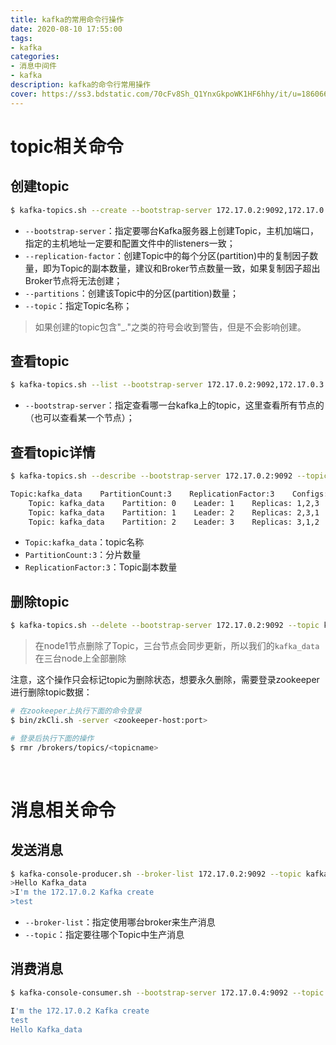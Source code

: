 ```yaml
---
title: kafka的常用命令行操作
date: 2020-08-10 17:55:00
tags:
- kafka
categories:
- 消息中间件
- kafka
description: kafka的命令行常用操作
cover: https://ss3.bdstatic.com/70cFv8Sh_Q1YnxGkpoWK1HF6hhy/it/u=1860660051,254729202&fm=26&gp=0.jpg
---
```




# topic相关命令



## 创建topic

```bash
$ kafka-topics.sh --create --bootstrap-server 172.17.0.2:9092,172.17.0.3:9092,172.17.0.4:9092 --replication-factor 3 --partitions 3 --topic kafka_data
```



- `--bootstrap-server`：指定要哪台Kafka服务器上创建Topic，主机加端口，指定的主机地址一定要和配置文件中的listeners一致；
- `--replication-factor`：创建Topic中的每个分区(partition)中的复制因子数量，即为Topic的副本数量，建议和Broker节点数量一致，如果复制因子超出Broker节点将无法创建；
- `--partitions`：创建该Topic中的分区(partition)数量；
- `--topic`：指定Topic名称；



> 如果创建的topic包含"_."之类的符号会收到警告，但是不会影响创建。



## 查看topic

```bash
$ kafka-topics.sh --list --bootstrap-server 172.17.0.2:9092,172.17.0.3:9092,172.17.0.4:9092
```

- `--bootstrap-server`：指定查看哪一台kafka上的topic，这里查看所有节点的（也可以查看某一个节点）；



## 查看topic详情

```bash
$ kafka-topics.sh --describe --bootstrap-server 172.17.0.2:9092 --topic kafka_data

Topic:kafka_data    PartitionCount:3    ReplicationFactor:3    Configs:segment.bytes=1073741824
    Topic: kafka_data    Partition: 0    Leader: 1    Replicas: 1,2,3    Isr: 1,2,3
    Topic: kafka_data    Partition: 1    Leader: 2    Replicas: 2,3,1    Isr: 2,3,1
    Topic: kafka_data    Partition: 2    Leader: 3    Replicas: 3,1,2    Isr: 3,1,2
```

- `Topic:kafka_data`：topic名称
- `PartitionCount:3`：分片数量
- `ReplicationFactor:3`：Topic副本数量



## 删除topic

```bash
$ kafka-topics.sh --delete --bootstrap-server 172.17.0.2:9092 --topic kafka_data
```



> 在node1节点删除了Topic，三台节点会同步更新，所以我们的`kafka_data`在三台node上全部删除



注意，这个操作只会标记topic为删除状态，想要永久删除，需要登录zookeeper进行删除topic数据：

```bash
# 在zookeeper上执行下面的命令登录
$ bin/zkCli.sh -server <zookeeper-host:port>

# 登录后执行下面的操作
$ rmr /brokers/topics/<topicname>
```



<br>



# 消息相关命令



## 发送消息

```bash
$ kafka-console-producer.sh --broker-list 172.17.0.2:9092 --topic kafka_data
>Hello Kafka_data
>I'm the 172.17.0.2 Kafka create
>test
```

- `--broker-list`：指定使用哪台broker来生产消息
- `--topic`：指定要往哪个Topic中生产消息



## 消费消息

```bash
$ kafka-console-consumer.sh --bootstrap-server 172.17.0.4:9092 --topic kafka_data --from-beginning 

I'm the 172.17.0.2 Kafka create
test
Hello Kafka_data
```

